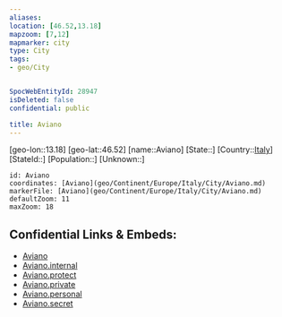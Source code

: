 ```yaml
---
aliases: 
location: [46.52,13.18]
mapzoom: [7,12] 
mapmarker: city 
type: City
tags:
- geo/City


SpocWebEntityId: 28947
isDeleted: false
confidential: public

title: Aviano
---
```

[geo-lon::13.18]
[geo-lat::46.52]
[name::Aviano]
[State::]
[Country::[Italy](geo/Continent/Europe/Italy.md)]
[StateId::]
[Population::]
[Unknown::]


```leaflet
id: Aviano
coordinates: [Aviano](geo/Continent/Europe/Italy/City/Aviano.md)
markerFile: [Aviano](geo/Continent/Europe/Italy/City/Aviano.md)
defaultZoom: 11 
maxZoom: 18
```


## Confidential Links & Embeds: 
- [Aviano](../../../../../../_public/geo/Continent/Europe/Italy/City/Aviano.md) 
- [Aviano.internal](../../../../../../_internal/geo/Continent/Europe/Italy/City/Aviano.internal.md) 
- [Aviano.protect](../../../../../../_protect/geo/Continent/Europe/Italy/City/Aviano.protect.md) 
- [Aviano.private](../../../../../../_private/geo/Continent/Europe/Italy/City/Aviano.private.md) 
- [Aviano.personal](../../../../../../_personal/geo/Continent/Europe/Italy/City/Aviano.personal.md) 
- [Aviano.secret](../../../../../../_secret/geo/Continent/Europe/Italy/City/Aviano.secret.md) 
